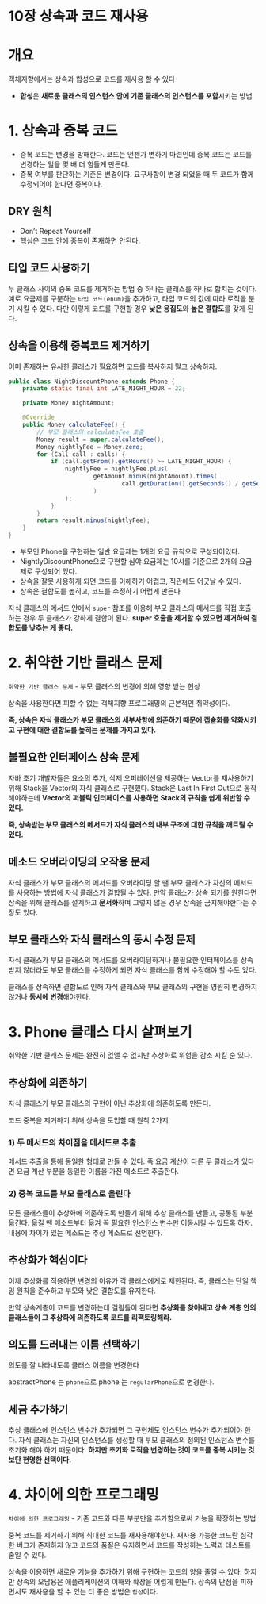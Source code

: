 
# 10장 상속과 코드 재사용

# 개요

객체지향에서는 상속과 합성으로 코드를 재사용 할 수 있다

- **합성**은 **새로운 클래스의 인스턴스 안에 기존 클래스의 인스턴스를 포함**시키는 방법

# 1. 상속과 중복 코드

- 중복 코드는 변경을 방해한다. 코드는 언젠가 변하기 마련인데 중복 코드는 코드를 변경하는 일을 몇 배 더 힘들게 만든다.
- 중복 여부를 판단하는 기준은 변경이다. 요구사항이 변경 되었을 때 두 코드가 함께 수정되어야 한다면 중복이다.

## DRY 원칙

- Don’t Repeat Yourself
- 핵심은 코드 안에 중복이 존재하면 안된다.

## 타입 코드 사용하기

두 클래스 사이의 중복 코드를 제거하는 방법 중 하나는 클래스를 하나로 합치는 것이다. 예로 요금제를 구분하는 `타입 코드(enum)`을 추가하고, 타입 코드의 값에 따라 로직을 분기 시킬 수 있다. 다만 이렇게 코드를 구현할 경우 **낮은 응집도**와 **높은 결합도**를 갖게 된다.

## 상속을 이용해 중복코드 제거하기

이미 존재하는 유사한 클래스가 필요하면 코드를 복사하지 말고 상속하자.

```java
public class NightDiscountPhone extends Phone {
    private static final int LATE_NIGHT_HOUR = 22;

    private Money nightAmount;

    @Override
    public Money calculateFee() {
        // 부모 클래스의 calculateFee 호출
        Money result = super.calculateFee();
        Money nightlyFee = Money.zero;
        for (Call call : calls) {
            if (call.getFrom().getHours() >= LATE_NIGHT_HOUR) {
                nightlyFee = nightlyFee.plus(
                        getAmount.minus(nightAmount).times(
                                call.getDuration().getSeconds() / getSeconds().getSeconds()
                        )
                );
            }
        }
        return result.minus(nightlyFee);
    }
}
```

- 부모인 Phone을 구현하는 일반 요금제는 1개의 요금 규칙으로 구성되어있다.
- NightlyDiscountPhone으로 구현할 심야 요금제는 10시를 기준으로 2개의 요금제로 구성되어 있다.
- 상속을 잘못 사용하게 되면 코드를 이해하기 어렵고, 직관에도 어긋날 수 있다.
- 상속은 결합도를 높히고, 코드를 수정하기 어렵게 만든다

자식 클래스의 메서드 안에서 `super` 참조를 이용해 부모 클래스의 메서드를 직접 호출하는 경우 두 클래스가 강하게 결합이 된다. **super 호출을 제거할 수 있으면 제거하여 결합도를 낮추는 게 좋다.**

# 2. 취약한 기반 클래스 문제

`취약한 기반 클래스 문제` - 부모 클래스의 변경에 의해 영향 받는 현상

상속을 사용한다면 피할 수 없는 객체지향 프로그래밍의 근본적인 취약성이다.

**즉, 상속은 자식 클래스가 부모 클래스의 세부사항에 의존하기 때문에 캡슐화를 약화시키고 구현에 대한 결합도를 높히는 문제를 가지고 있다.**

## 불필요한 인터페이스 상속 문제

자바 초기 개발자들은 요소의 추가, 삭제 오퍼레이션을 제공하는 Vector를 재사용하기 위해 Stack을 Vector의 자식 클래스로 구현했다. Stack은 Last In First Out으로 동작해야하는데 **Vector의 퍼블릭 인터페이스를 사용하면 Stack의 규칙을 쉽게 위반할 수 있다.**

**즉, 상속받는 부모 클래스의 메서드가 자식 클래스의 내부 구조에 대한 규칙을 깨트릴 수 있다.**

## 메소드 오버라이딩의 오작용 문제

자식 클래스가 부모 클래스의 메서드를 오버라이딩 할 땐 부모 클래스가 자신의 메서드를 사용하는 방법에 자식 클래스가 결합될 수 있다. 만약 클래스가 상속 되기를 원한다면 상속을 위해 클래스를 설계하고 **문서화**하며 그렇지 않은 경우 상속을 금지해야한다는 주장도 있다.

## 부모 클래스와 자식 클래스의 동시 수정 문제

자식 클래스가 부모 클래스의 메서드를 오버라이딩하거나 불필요한 인터페이스를 상속받지 않더라도 부모 클래스를 수정하게 되면 자식 클래스를 함께 수정해야 할 수도 있다.

클래스를 상속하면 결합도로 인해 자식 클래스와 부모 클래스의 구현을 영원히 변경하지 않거나 **동시에 변경**해야한다.

# 3. Phone 클래스 다시 살펴보기

취약한 기반 클래스 문제는 완전히 없앨 수 없지만 추상화로 위험을 감소 시킬 순 있다.

## 추상화에 의존하기

자식 클래스가 부모 클래스의 구현이 아닌 추상화에 의존하도록 만든다.

코드 중복을 제거하기 위해 상속을 도입할 때 원칙 2가지

### 1) 두 메서드의 차이점을 메서드로 추출

메서드 추출을 통해 동일한 형태로 만들 수 있다. 즉 요금 계산이 다른 두 클래스가 있다면 요금 계산 부분을 동일한 이름을 가진 메소드로 추출한다.

### 2) 중복 코드를 부모 클래스로 올린다

모든 클래스들이 추상화에 의존하도록 만들기 위해 추상 클래스를 만들고, 공통된 부분 옮긴다. 옮길 땐 메소드부터 옮겨 꼭 필요한 인스턴스 변수만 이동시킬 수 있도록 하자. 내용에 차이가 있는 메소드는 추상 메소드로 선언한다.

## 추상화가 핵심이다

이제 추상화를 적용하면 변경의 이유가 각 클래스에게로 제한된다. 즉, 클래스는 단일 책임 원칙을 준수하고 부모와 낮은 결합도를 유지한다.

만약 상속계층이 코드를 변경하는데 걸림돌이 된다면 **추상화를 찾아내고 상속 계층 안의 클래스들이 그 추상화에 의존하도록 코드를 리팩토링해라.**

## 의도를 드러내는 이름 선택하기

의도를 잘 나타내도록 클래스 이름을 변경한다

abstractPhone 는 `phone`으로  phone 는 `regularPhone`으로 변경한다.

## 세금 추가하기

추상 클래스에 인스턴스 변수가 추가되면 그 구현체도 인스턴스 변수가 추가되어야 한다. 자식 클래스는 자신의 인스턴스를 생성할 때 부모 클래스의 정의된 인스턴스 변수를 초기화 해야 하기 때문이다. **하지만 초기화 로직을 변경하는 것이 코드를 중복 시키는 것보단 현명한 선택이다.**

# 4. 차이에 의한 프로그래밍

`차이에 의한 프로그래밍` -  기존 코드와 다른 부분만을 추가함으로써 기능을 확장하는 방법

중복 코드를 제거하기 위해 최대한 코드를 재사용해야한다. 재사용 가능한 코드란 심각한 버그가 존재하지 않고 코드의 품질은 유지하면서 코드를 작성하는 노력과 테스트를 줄일 수 있다.

상속을 이용하면 새로운 기능을 추가하기 위해 구현하는 코드의 양을 줄일 수 있다. 하지만 상속의 오남용은 애플리케이션의 이해와 확장을 어렵게 만든다. 상속의 단점을 피하면서도 재사용을 할 수 있는 더 좋은 방법은 `합성`이다.
